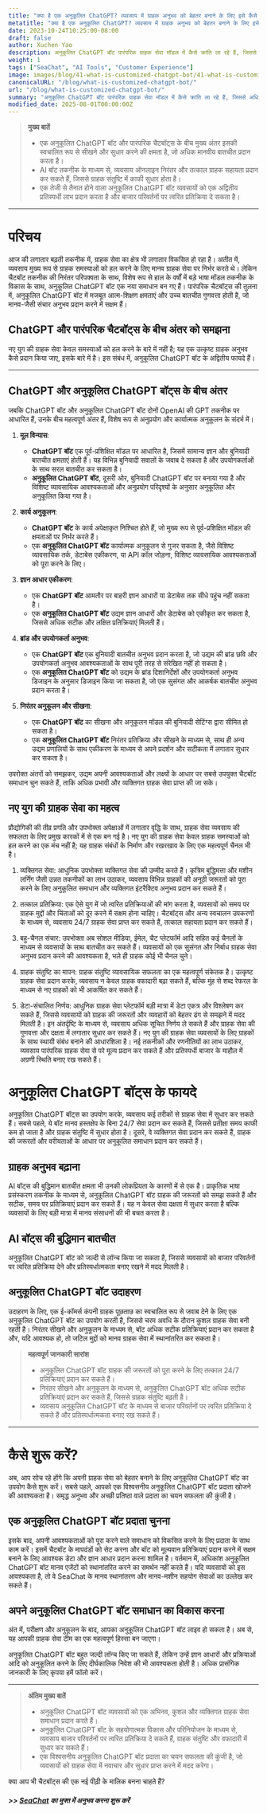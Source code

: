 ```yaml
---
title: "क्या है एक अनुकूलित ChatGPT? व्यवसाय में ग्राहक अनुभव को बेहतर बनाने के लिए इसे कैसे लागू करें"
metatitle: "क्या है एक अनुकूलित ChatGPT? व्यवसाय में ग्राहक अनुभव को बेहतर बनाने के लिए इसे कैसे लागू करें | SeaChat: चैटबॉट्स की नई पीढ़ी श्रृंखला"
date: 2023-10-24T10:25:00-08:00
draft: false
author: Xuchen Yao
description: अनुकूलित ChatGPT बॉट पारंपरिक ग्राहक सेवा मॉडल में कैसे क्रांति ला रहे हैं, जिससे अधिक मानवीय और कुशल ग्राहक सेवा अनुभव मिल रहा है। गहन विश्लेषण और केस स्टडी के माध्यम से, हम दिखाते हैं कि ग्राहक संतुष्टि में सुधार के लिए इस नई तकनीक का लाभ कैसे उठाया जाए और व्यवसायों को लगातार बदलते बाजार के माहौल में प्रतिस्पर्धात्मकता बनाए रखने में मदद कैसे करें। व्यवसाय सीख सकते हैं कि अनुकूलित ChatGPT बॉट के त्वरित परिनियोजन और प्रभावी उपयोग के माध्यम से, वे निरंतर, समय पर ग्राहक सहायता प्रदान कर सकते हैं, जो नए युग की ग्राहक सेवा का एक प्रमुख तत्व बन गया है।
weight: 1
tags: ["SeaChat", "AI Tools", "Customer Experience"]
image: images/blog/41-what-is-customized-chatgpt-bot/41-what-is-customized-chatgpt-bot.png
canonicalURL: "/blog/what-is-customized-chatgpt-bot/"
url: "/blog/what-is-customized-chatgpt-bot/"
summary: "अनुकूलित ChatGPT बॉट पारंपरिक ग्राहक सेवा मॉडल में कैसे क्रांति ला रहे हैं, जिससे अधिक मानवीय और कुशल ग्राहक सेवा अनुभव मिल रहा है। गहन विश्लेषण और केस स्टडी के माध्यम से, हम दिखाते हैं कि ग्राहक संतुष्टि में सुधार के लिए इस नई तकनीक का लाभ कैसे उठाया जाए और व्यवसायों को लगातार बदलते बाजार के माहौल में प्रतिस्पर्धात्मकता बनाए रखने में मदद कैसे करें। व्यवसाय सीख सकते हैं कि अनुकूलित ChatGPT बॉट के त्वरित परिनियोजन और प्रभावी उपयोग के माध्यम से, वे निरंतर, समय पर ग्राहक सहायता प्रदान कर सकते हैं, जो नए युग की ग्राहक सेवा का एक प्रमुख तत्व बन गया है।"
modified_date: 2025-08-01T00:00:00Z
---
```



> **मुख्य बातें**
> - एक अनुकूलित ChatGPT बॉट और पारंपरिक चैटबॉट्स के बीच मुख्य अंतर इसकी स्वचालित रूप से सीखने और सुधार करने की क्षमता है, जो अधिक मानवीय बातचीत प्रदान करता है।
> - AI बॉट तकनीक के माध्यम से, व्यवसाय ऑनलाइन निरंतर और तत्काल ग्राहक सहायता प्रदान कर सकते हैं, जिससे ग्राहक संतुष्टि में काफी सुधार होता है।
> - एक तेजी से तैनात होने वाला अनुकूलित ChatGPT बॉट व्यवसायों को एक अद्वितीय प्रतिस्पर्धी लाभ प्रदान करता है और बाजार परिवर्तनों पर त्वरित प्रतिक्रिया दे सकता है।

---

# परिचय

आज की लगातार बढ़ती तकनीक में, ग्राहक सेवा का क्षेत्र भी लगातार विकसित हो रहा है। अतीत में, व्यवसाय मुख्य रूप से ग्राहक समस्याओं को हल करने के लिए मानव ग्राहक सेवा पर निर्भर करते थे। लेकिन चैटबॉट तकनीक की निरंतर परिपक्वता के साथ, विशेष रूप से हाल के वर्षों में बड़े भाषा मॉडल तकनीक के विकास के साथ, अनुकूलित ChatGPT बॉट एक नया समाधान बन गए हैं। पारंपरिक चैटबॉट्स की तुलना में, अनुकूलित ChatGPT बॉट में मजबूत आत्म-शिक्षण क्षमताएं और उच्च बातचीत गुणवत्ता होती है, जो मानव-जैसी संचार अनुभव प्रदान करने में सक्षम हैं।

## ChatGPT और पारंपरिक चैटबॉट्स के बीच अंतर को समझना

नए युग की ग्राहक सेवा केवल समस्याओं को हल करने के बारे में नहीं है; यह एक उत्कृष्ट ग्राहक अनुभव कैसे प्रदान किया जाए, इसके बारे में है। इस संबंध में, अनुकूलित ChatGPT बॉट के अद्वितीय फायदे हैं।

---

## ChatGPT और अनुकूलित ChatGPT बॉट्स के बीच अंतर

जबकि ChatGPT बॉट और अनुकूलित ChatGPT बॉट दोनों OpenAI की GPT तकनीक पर आधारित हैं, उनके बीच महत्वपूर्ण अंतर हैं, विशेष रूप से अनुप्रयोग और कार्यात्मक अनुकूलन के संदर्भ में।

1. **मूल विन्यास**:
   - **ChatGPT बॉट** एक पूर्व-प्रशिक्षित मॉडल पर आधारित है, जिसमें सामान्य ज्ञान और बुनियादी बातचीत क्षमताएं होती हैं। यह विभिन्न बुनियादी सवालों के जवाब दे सकता है और उपयोगकर्ताओं के साथ सरल बातचीत कर सकता है।
   - **अनुकूलित ChatGPT बॉट**, दूसरी ओर, बुनियादी ChatGPT बॉट पर बनाया गया है और विशिष्ट व्यावसायिक आवश्यकताओं और अनुप्रयोग परिदृश्यों के अनुसार अनुकूलित और अनुकूलित किया गया है।

2. **कार्य अनुकूलन**:
   - **ChatGPT बॉट** के कार्य अपेक्षाकृत निश्चित होते हैं, जो मुख्य रूप से पूर्व-प्रशिक्षित मॉडल की क्षमताओं पर निर्भर करते हैं।
   - एक **अनुकूलित ChatGPT बॉट** कार्यात्मक अनुकूलन से गुजर सकता है, जैसे विशिष्ट व्यावसायिक तर्क, डेटाबेस एकीकरण, या API कॉल जोड़ना, विशिष्ट व्यावसायिक आवश्यकताओं को पूरा करने के लिए।

3. **ज्ञान आधार एकीकरण**:
   - एक **ChatGPT बॉट** आमतौर पर बाहरी ज्ञान आधारों या डेटाबेस तक सीधे पहुंच नहीं सकता है।
   - एक **अनुकूलित ChatGPT बॉट** उद्यम ज्ञान आधारों और डेटाबेस को एकीकृत कर सकता है, जिससे अधिक सटीक और लक्षित प्रतिक्रियाएं मिलती हैं।

4. **ब्रांड और उपयोगकर्ता अनुभव**:
   - एक **ChatGPT बॉट** एक बुनियादी बातचीत अनुभव प्रदान करता है, जो उद्यम की ब्रांड छवि और उपयोगकर्ता अनुभव आवश्यकताओं के साथ पूरी तरह से संरेखित नहीं हो सकता है।
   - एक **अनुकूलित ChatGPT बॉट** को उद्यम के ब्रांड दिशानिर्देशों और उपयोगकर्ता अनुभव डिजाइन के अनुसार डिजाइन किया जा सकता है, जो एक सुसंगत और आकर्षक बातचीत अनुभव प्रदान करता है।

5. **निरंतर अनुकूलन और सीखना**:
   - एक **ChatGPT बॉट** का सीखना और अनुकूलन मॉडल की बुनियादी सेटिंग्स द्वारा सीमित हो सकता है।
   - एक **अनुकूलित ChatGPT बॉट** निरंतर प्रतिक्रिया और सीखने के माध्यम से, साथ ही अन्य उद्यम प्रणालियों के साथ एकीकरण के माध्यम से अपने प्रदर्शन और सटीकता में लगातार सुधार कर सकता है।

उपरोक्त अंतरों को समझकर, उद्यम अपनी आवश्यकताओं और लक्ष्यों के आधार पर सबसे उपयुक्त चैटबॉट समाधान चुन सकते हैं, ताकि अधिक प्रभावी और व्यक्तिगत ग्राहक सेवा प्राप्त की जा सके।


## नए युग की ग्राहक सेवा का महत्व

प्रौद्योगिकी की तीव्र प्रगति और उपभोक्ता अपेक्षाओं में लगातार वृद्धि के साथ, ग्राहक सेवा व्यवसाय की सफलता के लिए प्रमुख कारकों में से एक बन गई है। नए युग की ग्राहक सेवा केवल ग्राहक समस्याओं को हल करने का एक मंच नहीं है; यह ग्राहक संबंधों के निर्माण और रखरखाव के लिए एक महत्वपूर्ण चैनल भी है।

1. व्यक्तिगत सेवा: आधुनिक उपभोक्ता व्यक्तिगत सेवा की उम्मीद करते हैं। कृत्रिम बुद्धिमत्ता और मशीन लर्निंग जैसी उन्नत तकनीकों का लाभ उठाकर, व्यवसाय विभिन्न ग्राहकों की अनूठी जरूरतों को पूरा करने के लिए अनुकूलित समाधान और व्यक्तिगत इंटरैक्टिव अनुभव प्रदान कर सकते हैं।

2. तत्काल प्रतिक्रिया: एक ऐसे युग में जो त्वरित प्रतिक्रियाओं की मांग करता है, व्यवसायों को समय पर ग्राहक मुद्दों और चिंताओं को दूर करने में सक्षम होना चाहिए। चैटबॉट्स और अन्य स्वचालन उपकरणों के माध्यम से, व्यवसाय 24/7 ग्राहक सेवा प्राप्त कर सकते हैं, तत्काल सहायता प्रदान कर सकते हैं।

3. बहु-चैनल संचार: उपभोक्ता अब सोशल मीडिया, ईमेल, चैट प्लेटफॉर्म आदि सहित कई चैनलों के माध्यम से व्यवसायों के साथ बातचीत कर सकते हैं। व्यवसायों को एक सुसंगत और निर्बाध ग्राहक सेवा अनुभव प्रदान करने की आवश्यकता है, भले ही ग्राहक कोई भी चैनल चुने।

4. ग्राहक संतुष्टि का मापन: ग्राहक संतुष्टि व्यावसायिक सफलता का एक महत्वपूर्ण संकेतक है। उत्कृष्ट ग्राहक सेवा प्रदान करके, व्यवसाय न केवल ग्राहक वफादारी बढ़ा सकते हैं, बल्कि मुंह से शब्द रेफरल के माध्यम से नए ग्राहकों को भी आकर्षित कर सकते हैं।

5. डेटा-संचालित निर्णय: आधुनिक ग्राहक सेवा प्लेटफॉर्म बड़ी मात्रा में डेटा एकत्र और विश्लेषण कर सकते हैं, जिससे व्यवसायों को ग्राहक की जरूरतों और व्यवहारों को बेहतर ढंग से समझने में मदद मिलती है। इन अंतर्दृष्टि के माध्यम से, व्यवसाय अधिक सूचित निर्णय ले सकते हैं और ग्राहक सेवा की गुणवत्ता और दक्षता में लगातार सुधार कर सकते हैं।
नए युग की ग्राहक सेवा व्यवसायों के लिए ग्राहकों के साथ स्थायी संबंध बनाने की आधारशिला है। नई तकनीकों और रणनीतियों का लाभ उठाकर, व्यवसाय पारंपरिक ग्राहक सेवा से परे मूल्य प्रदान कर सकते हैं और प्रतिस्पर्धी बाजार के माहौल में अग्रणी स्थिति बनाए रख सकते हैं।


# अनुकूलित ChatGPT बॉट्स के फायदे

अनुकूलित ChatGPT बॉट्स का उपयोग करके, व्यवसाय कई तरीकों से ग्राहक सेवा में सुधार कर सकते हैं। सबसे पहले, ये बॉट मानव हस्तक्षेप के बिना 24/7 सेवा प्रदान कर सकते हैं, जिससे प्रतीक्षा समय काफी कम हो जाता है और ग्राहक संतुष्टि में सुधार होता है। दूसरे, वे व्यक्तिगत सेवा प्रदान कर सकते हैं, ग्राहक की जरूरतों और वरीयताओं के आधार पर अनुकूलित समाधान प्रदान कर सकते हैं।

## ग्राहक अनुभव बढ़ाना

AI बॉट्स की बुद्धिमान बातचीत क्षमता भी उनकी लोकप्रियता के कारणों में से एक है। प्राकृतिक भाषा प्रसंस्करण तकनीक के माध्यम से, अनुकूलित ChatGPT बॉट ग्राहक की जरूरतों को समझ सकते हैं और सटीक, समय पर प्रतिक्रियाएं प्रदान कर सकते हैं। यह न केवल सेवा दक्षता में सुधार करता है बल्कि व्यवसायों के लिए बड़ी मात्रा में मानव संसाधनों की भी बचत करता है।

## AI बॉट्स की बुद्धिमान बातचीत

अनुकूलित ChatGPT बॉट को जल्दी से लॉन्च किया जा सकता है, जिससे व्यवसायों को बाजार परिवर्तनों पर त्वरित प्रतिक्रिया देने और प्रतिस्पर्धात्मकता बनाए रखने में मदद मिलती है।

## अनुकूलित ChatGPT बॉट उदाहरण

उदाहरण के लिए, एक ई-कॉमर्स कंपनी ग्राहक पूछताछ का स्वचालित रूप से जवाब देने के लिए एक अनुकूलित ChatGPT बॉट का उपयोग करती है, जिससे चरम अवधि के दौरान कुशल ग्राहक सेवा बनी रहती है। निरंतर सीखने और अनुकूलन के माध्यम से, बॉट अधिक सटीक प्रतिक्रियाएं प्रदान कर सकता है और, यदि आवश्यक हो, तो जटिल मुद्दों को मानव ग्राहक सेवा में स्थानांतरित कर सकता है।


> **महत्वपूर्ण जानकारी सारांश**
> - अनुकूलित ChatGPT बॉट ग्राहक की जरूरतों को पूरा करने के लिए तत्काल 24/7 प्रतिक्रियाएं प्रदान कर सकते हैं।
> - निरंतर सीखने और अनुकूलन के माध्यम से, अनुकूलित ChatGPT बॉट अधिक सटीक प्रतिक्रियाएं प्रदान कर सकते हैं, जिससे ग्राहक संतुष्टि बढ़ती है।
> - व्यवसाय अनुकूलित ChatGPT बॉट के माध्यम से बाजार परिवर्तनों पर त्वरित प्रतिक्रिया दे सकते हैं और प्रतिस्पर्धात्मकता बनाए रख सकते हैं।

---

# कैसे शुरू करें?

अब, आप सोच रहे होंगे कि अपनी ग्राहक सेवा को बेहतर बनाने के लिए अनुकूलित ChatGPT बॉट का उपयोग कैसे शुरू करें। सबसे पहले, आपको एक विश्वसनीय अनुकूलित ChatGPT बॉट प्रदाता खोजने की आवश्यकता है। समृद्ध अनुभव और अच्छी प्रतिष्ठा वाले प्रदाता का चयन सफलता की कुंजी है।

## एक अनुकूलित ChatGPT बॉट प्रदाता चुनना

इसके बाद, अपनी आवश्यकताओं को पूरा करने वाले समाधान को विकसित करने के लिए प्रदाता के साथ काम करें। इसमें चैटबॉट के मापदंडों को सेट करना और बॉट को मूल्यवान प्रतिक्रियाएं प्रदान करने में सक्षम बनाने के लिए आवश्यक डेटा और ज्ञान आधार प्रदान करना शामिल है। वर्तमान में, अधिकांश अनुकूलित ChatGPT बॉट मानव एजेंटों को स्थानांतरित करने का समर्थन नहीं करते हैं। यदि व्यवसायों को इस आवश्यकता है, तो वे SeaChat के मानव स्थानांतरण और मानव-मशीन सहयोग सेवाओं का उल्लेख कर सकते हैं।

## अपने अनुकूलित ChatGPT बॉट समाधान का विकास करना

अंत में, परीक्षण और अनुकूलन के बाद, आपका अनुकूलित ChatGPT बॉट लाइव हो सकता है। अब से, यह आपकी ग्राहक सेवा टीम का एक महत्वपूर्ण हिस्सा बन जाएगा।

अनुकूलित ChatGPT बॉट बहुत जल्दी लॉन्च किए जा सकते हैं, लेकिन उन्हें ज्ञान आधारों और प्रक्रियाओं आदि को अनुकूलित करने के लिए दीर्घकालिक निवेश की भी आवश्यकता होती है। अधिक प्रासंगिक जानकारी के लिए कृपया हमें फॉलो करें।

---

> **अंतिम मुख्य बातें**
> - अनुकूलित ChatGPT बॉट व्यवसायों को एक अभिनव, कुशल और व्यक्तिगत ग्राहक सेवा समाधान प्रदान करते हैं।
> - अनुकूलित ChatGPT बॉट के सहयोगात्मक विकास और परिनियोजन के माध्यम से, व्यवसाय बाजार परिवर्तनों पर त्वरित प्रतिक्रिया दे सकते हैं, ग्राहक संतुष्टि और वफादारी में सुधार कर सकते हैं।
> - एक विश्वसनीय अनुकूलित ChatGPT बॉट प्रदाता का चयन सफलता की कुंजी है, जो व्यवसायों को ग्राहक सेवा में नवाचार और सुधार प्राप्त करने में मदद करेगा।



क्या आप भी चैटबॉट्स की एक नई पीढ़ी के मालिक बनना चाहते हैं?

##### >> [SeaChat](https://chat.seasalt.ai/?utm_source=blog) का मुफ्त में अनुभव करना शुरू करें